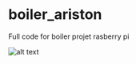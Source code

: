 # boiler_ariston
Full code for boiler projet rasberry pi

![alt text](https://i.ibb.co/34GkZTx/Capture-d-cran-du-2021-06-12-16-01-38.png) 
